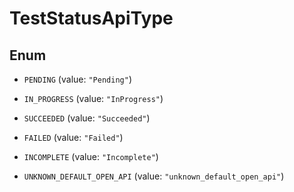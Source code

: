 

# TestStatusApiType

## Enum


* `PENDING` (value: `"Pending"`)

* `IN_PROGRESS` (value: `"InProgress"`)

* `SUCCEEDED` (value: `"Succeeded"`)

* `FAILED` (value: `"Failed"`)

* `INCOMPLETE` (value: `"Incomplete"`)

* `UNKNOWN_DEFAULT_OPEN_API` (value: `"unknown_default_open_api"`)



